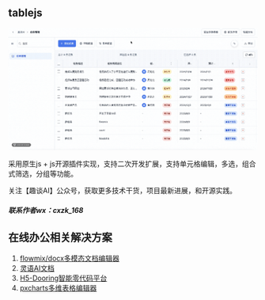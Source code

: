 ## tablejs

![在线电子表格编辑器器](./demo.gif)

采用原生js + js开源插件实现，支持二次开发扩展，支持单元格编辑，多选，组合式筛选，分组等功能。

关注【趣谈AI】公众号，获取更多技术干货，项目最新进展，和开源实践。

##### 联系作者wx：cxzk_168

## 在线办公相关解决方案

1. [flowmix/docx多模态文档编辑器](https://flowmix.turntip.cn)
2. [灵语AI文档](https://mindlink.turntip.cn)
3. [H5-Dooring智能零代码平台](https://github.com/MrXujiang/h5-Dooring)
4. [pxcharts多维表格编辑器](http://pxcharts.com)


